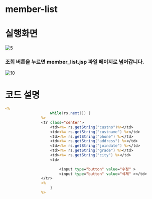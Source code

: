 # member-list
# 실행화면
![5](https://user-images.githubusercontent.com/104752580/186562440-3cd4c4c6-56ca-4e94-9622-92bbf28d0dbb.JPG)
### 조회 버튼을 누르면 member_list.jsp 파일 페이지로 넘어갑니다.
![10](https://user-images.githubusercontent.com/104752580/186562621-3ec5d454-31f3-4286-8af6-75339eaf9589.JPG)
# 코드 설명
```jsp
<%
					while(rs.next()) {
				%>
				<tr class="center">
					<td><%= rs.getString("custno")%></td>
					<td><%= rs.getString("custname") %></td>
					<td><%= rs.getString("phone") %></td>
					<td><%= rs.getString("address") %></td>
					<td><%= rs.getString("joindate") %></td>
					<td><%= rs.getString("grade") %></td>
					<td><%= rs.getString("city") %></td>
					<td>
						
						<input type="button" value="수정" >
						<input type="button" value="삭제" ></td>
				</tr>
				<%
					}
				%>
```
